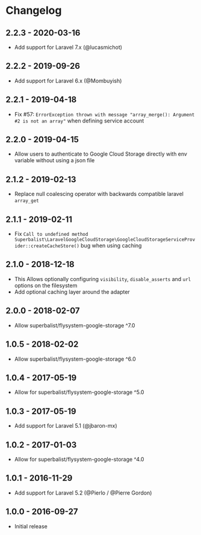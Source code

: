 # Changelog

## 2.2.3 - 2020-03-16

* Add support for Laravel 7.x (@lucasmichot)

## 2.2.2 - 2019-09-26

* Add support for Laravel 6.x (@Mombuyish)

## 2.2.1 - 2019-04-18

* Fix #57: `ErrorException thrown with message "array_merge(): Argument #2 is not an array"` when defining service account

## 2.2.0 - 2019-04-15

* Allow users to authenticate to Google Cloud Storage directly with env variable without using a json file

## 2.1.2 - 2019-02-13

* Replace null coalescing operator with backwards compatible laravel `array_get`

## 2.1.1 - 2019-02-11

* Fix `Call to undefined method Superbalist\LaravelGoogleCloudStorage\GoogleCloudStorageServiceProvider::createCacheStore()` bug when using caching

## 2.1.0 - 2018-12-18

* This Allows optionally configuring `visibility`, `disable_asserts` and `url` options on the filesystem
* Add optional caching layer around the adapter

## 2.0.0 - 2018-02-07

* Allow superbalist/flysystem-google-storage ^7.0

## 1.0.5 - 2018-02-02

* Allow superbalist/flysystem-google-storage ^6.0

## 1.0.4 - 2017-05-19

* Allow for superbalist/flysystem-google-storage ^5.0

## 1.0.3 - 2017-05-19

* Add support for Laravel 5.1 (@jbaron-mx)

## 1.0.2 - 2017-01-03

* Allow for superbalist/flysystem-google-storage ^4.0

## 1.0.1 - 2016-11-29

* Add support for Laravel 5.2 (@Pierlo / @Pierre Gordon)

## 1.0.0 - 2016-09-27

* Initial release
